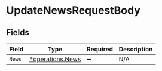 # UpdateNewsRequestBody


## Fields

| Field                                               | Type                                                | Required                                            | Description                                         |
| --------------------------------------------------- | --------------------------------------------------- | --------------------------------------------------- | --------------------------------------------------- |
| `News`                                              | [*operations.News](../../models/operations/news.md) | :heavy_minus_sign:                                  | N/A                                                 |